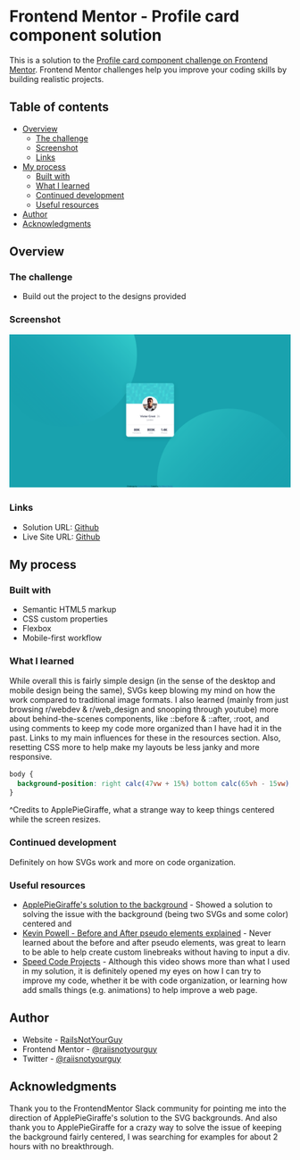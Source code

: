 # Frontend Mentor - Profile card component solution

This is a solution to the [Profile card component challenge on Frontend Mentor](https://www.frontendmentor.io/challenges/profile-card-component-cfArpWshJ). Frontend Mentor challenges help you improve your coding skills by building realistic projects. 

## Table of contents

- [Overview](#overview)
  - [The challenge](#the-challenge)
  - [Screenshot](#screenshot)
  - [Links](#links)
- [My process](#my-process)
  - [Built with](#built-with)
  - [What I learned](#what-i-learned)
  - [Continued development](#continued-development)
  - [Useful resources](#useful-resources)
- [Author](#author)
- [Acknowledgments](#acknowledgments)

## Overview

### The challenge

- Build out the project to the designs provided

### Screenshot

![](/images/screenshot.png)


### Links

- Solution URL: [Github](https://github.com/RaiIsNotYourGuy/profile-card-component-main)
- Live Site URL: [Github](https://raiisnotyourguy.github.io/profile-card-component-main/)

## My process

### Built with

- Semantic HTML5 markup
- CSS custom properties
- Flexbox
- Mobile-first workflow

### What I learned

While overall this is fairly simple design (in the sense of the desktop and mobile design being the same), SVGs keep blowing my mind on how the work compared to traditional image formats. I also learned (mainly from just browsing r/webdev & r/web_design and snooping through youtube) more about behind-the-scenes components, like ::before & ::after, :root, and using comments to keep my code more organized than I have had it in the past. Links to my main influences for these in the resources section. Also, resetting CSS more to help make my layouts be less janky and more responsive.

```css
body {
  background-position: right calc(47vw + 15%) bottom calc(65vh - 15vw), left calc(40vw + 25%) top calc(72vh - 10vw);
}
```
^Credits to ApplePieGiraffe, what a strange way to keep things centered while the screen resizes.

### Continued development

Definitely on how SVGs work and more on code organization. 

### Useful resources

- [ApplePieGiraffe's solution to the background](https://www.frontendmentor.io/solutions/card-component-with-3d-animation-t0NqrfqMT) - Showed a solution to solving the issue with the background (being two SVGs and some color) centered and 
- [Kevin Powell - Before and After pseudo elements explained](https://www.youtube.com/watch?v=zGiirUiWslI) - Never learned about the before and after pseudo elements, was great to learn to be able to help create custom linebreaks without having to input a div. 
- [Speed Code Projects](https://www.youtube.com/watch?v=hFI2ye2_EI0) - Although this video shows more than what I used in my solution, it is definitely opened my eyes on how I can try to improve my code, whether it be with code organization, or learning how add smalls things (e.g. animations) to help improve a web page.

## Author

- Website - [RaiIsNotYourGuy](https://www.github.com/raiisnotyourguy)
- Frontend Mentor - [@raiisnotyourguy](https://www.frontendmentor.io/profile/raiisnotyourguy)
- Twitter - [@raiisnotyourguy](https://www.twitter.com/raiisnotyourguy)

## Acknowledgments

Thank you to the FrontendMentor Slack community for pointing me into the direction of ApplePieGiraffe's solution to the SVG backgrounds. And also thank you to ApplePieGiraffe for a crazy way to solve the issue of keeping the background fairly centered, I was searching for examples for about 2 hours with no breakthrough.